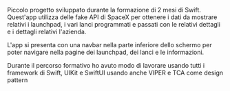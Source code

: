 Piccolo progetto sviluppato durante la formazione di 2 mesi di Swift. 
Quest'app utilizza delle fake API di SpaceX per ottenere i dati da mostrare relativi i launchpad, i vari lanci programmati e passati con le relativi dettagli e i dettagli relativi l'azienda. 

L'app si presenta con una navbar nella parte inferiore dello schermo per poter navigare nella pagine dei launchpad, dei lanci e le informazioni.

Durante il percorso formativo ho avuto modo di lavorare usando tutti i framework di Swift, UIKit e SwiftUI usando anche VIPER e TCA come design pattern

